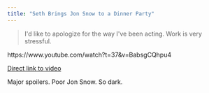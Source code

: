 ```yaml
---
title: "Seth Brings Jon Snow to a Dinner Party"
---
```

<blockquote><p>
  I'd like to apologize for the way I've been acting. Work is very stressful.
</p></blockquote>
<p>https://www.youtube.com/watch?t=37&amp;v=BabsgCQhpu4</p>
<p><a href="https://www.youtube.com/watch?t=37&amp;v=BabsgCQhpu4">Direct link to video</a></p>
<p>Major spoilers. Poor Jon Snow. So dark.</p>
